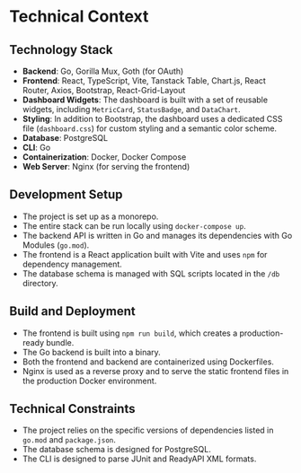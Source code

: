 # Technical Context

## Technology Stack
- **Backend**: Go, Gorilla Mux, Goth (for OAuth)
- **Frontend**: React, TypeScript, Vite, Tanstack Table, Chart.js, React Router, Axios, Bootstrap, React-Grid-Layout
- **Dashboard Widgets**: The dashboard is built with a set of reusable widgets, including `MetricCard`, `StatusBadge`, and `DataChart`.
- **Styling**: In addition to Bootstrap, the dashboard uses a dedicated CSS file (`dashboard.css`) for custom styling and a semantic color scheme.
- **Database**: PostgreSQL
- **CLI**: Go
- **Containerization**: Docker, Docker Compose
- **Web Server**: Nginx (for serving the frontend)

## Development Setup
- The project is set up as a monorepo.
- The entire stack can be run locally using `docker-compose up`.
- The backend API is written in Go and manages its dependencies with Go Modules (`go.mod`).
- The frontend is a React application built with Vite and uses `npm` for dependency management.
- The database schema is managed with SQL scripts located in the `/db` directory.

## Build and Deployment
- The frontend is built using `npm run build`, which creates a production-ready bundle.
- The Go backend is built into a binary.
- Both the frontend and backend are containerized using Dockerfiles.
- Nginx is used as a reverse proxy and to serve the static frontend files in the production Docker environment.

## Technical Constraints
- The project relies on the specific versions of dependencies listed in `go.mod` and `package.json`.
- The database schema is designed for PostgreSQL.
- The CLI is designed to parse JUnit and ReadyAPI XML formats.
